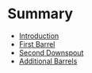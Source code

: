 # Summary

* [Introduction](README.md)
* [First Barrel](First%20Barrel.md)
* [Second Downspout](Second%20Downspout.md)
* [Additional Barrels](Additional%20Barrels.md)